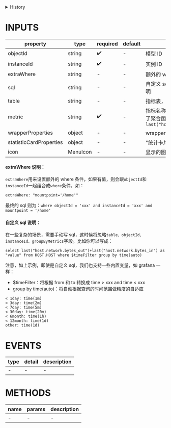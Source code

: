 [//]: # "business-bricks/monitor-charts/instance-metric-single-value.ts"

<details>
<summary>History</summary>

| Version | Change                     |
| ------- | -------------------------- |
| 1.7.0   | 新属性 `extraWhere`和`sql` |

</details>

# INPUTS

| property                | type     | required | default | description                                                                                                                                              |
| ----------------------- | -------- | -------- | ------- | -------------------------------------------------------------------------------------------------------------------------------------------------------- |
| objectId                | string   | ✔️       | -       | 模型 ID                                                                                                                                                  |
| instanceId              | string   | ✔️       | -       | 实例 ID                                                                                                                                                  |
| extraWhere              | string   | -        | -       | 额外的 where 条件                                                                                                                                        |
| sql                     | string   | -        | -       | 自定义 sql，注意，在本构件中，需要将指标`as "value"`。详见下文说明                                                                                       |
| table                   | string   | -        | -       | 指标表，不填则等于`objectId`                                                                                                                             |
| metric                  | string   | ✔️       | -       | 指标名称，如果本身没有带聚合函数，将会组装成`last(xxx)`，如果带了聚合函数，则原始传入，如`last("host.network.bytes_out")+last("host.network.bytes_out")` |
| wrapperProperties       | object   | -        | -       | wrapper 元素属性                                                                                                                                         |
| statisticCardProperties | object   | -        | -       | "统计卡片"构件属性，点击[查看](developers/brick-book/brick/general-charts.statistic-card)                                                                |
| icon                    | MenuIcon | -        | -       | 显示的图标，点击可查看支持的[图标库](developers/icon)                                                                                                    |

#### extraWhere 说明：

`extraWhere`用来设置额外的 where 条件，如果有值，则会跟`objectId`和`instanceId`一起组合成`where`条件，如：

`extraWhere: "mountpoint='/home'"`

最终的 sql 则为：`where objectId = 'xxx' and instanceId = 'xxx' and mountpoint = '/home'`

#### 自定义 sql 说明：

在一些复杂的场景，需要手动写 sql，这时候将忽略`table、objectId、instanceId、groupByMetrics`字段。比如你可以写成：

```
select last("host.network.bytes_out")+last("host.network.bytes_in") as "value" from HOST.HOST where $timeFilter group by time(auto)

```

注意，如上示例，即使是自定义 sql，我们也支持一些内置变量，如 grafana 一样：

- \$timeFilter：将根据 from 和 to 转换成 time > xxx and time < xxx
- group by time(auto)：将自动根据查询的时间范围做精度的自适应

```
< 1day: time(1m)
< 3day: time(2m)
< 7day: time(5m)
< 30day: time(20m)
< 6month: time(1h)
< 12month: time(1d)
other: time(1d)
```

# EVENTS

| type | detail | description |
| ---- | ------ | ----------- |
| -    | -      | -           |

# METHODS

| name | params | description |
| ---- | ------ | ----------- |
| -    | -      | -           |
